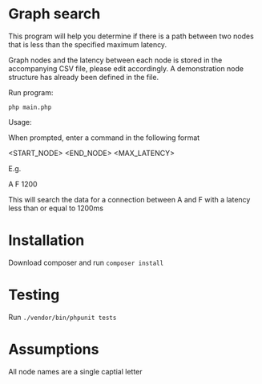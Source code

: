 # Graph search

This program will help you determine if there is a path between two nodes that is less than the specified maximum latency. 

Graph nodes and the latency between each node is stored in the accompanying CSV file, please edit accordingly.  A demonstration node structure has already been defined in the file. 

Run program:

`php main.php`

Usage:

When prompted, enter a command in the following format

<START_NODE> <END_NODE> <MAX_LATENCY>

E.g.

A F 1200

This will search the data for a connection between A and F with a latency less than or equal to 1200ms

# Installation

Download composer and run `composer install`

# Testing

Run `./vendor/bin/phpunit tests`

# Assumptions

All node names are a single captial letter